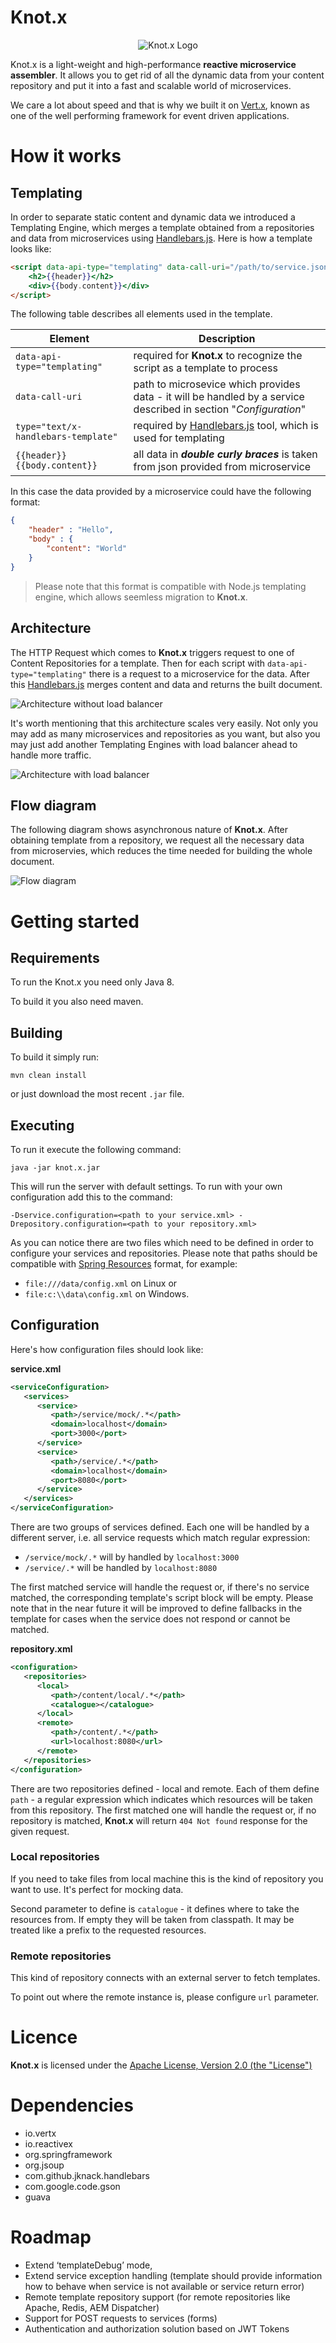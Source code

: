 # Knot.x

<p align="center">
  <img src="https://github.com/Cognifide/knotx/blob/master/icons/180x180.png?raw=true" alt="Knot.x Logo"/>
</p>

Knot.x is a light-weight and high-performance **reactive microservice assembler**. It allows you to get rid of all the dynamic data from your content repository and put it into a fast and scalable world of microservices.

We care a lot about speed and that is why we built it on [Vert.x](http://vertx.io/), known as one of the well performing framework for event driven applications.

# How it works

## Templating

In order to separate static content and dynamic data we introduced a Templating Engine, which merges a template obtained from a repositories and data from microservices using [Handlebars.js](http://handlebarsjs.com/). Here is how a template looks like:

```html
<script data-api-type="templating" data-call-uri="/path/to/service.json" type="text/x-handlebars-template">
    <h2>{{header}}</h2>
    <div>{{body.content}}</div>
</script>
```

The following table describes all elements used in the template.

| Element                             | Description                                                              |
| ----------------------------------- | ------------------------------------------------------------------------ |
| `data-api-type="templating"`        | required for **Knot.x** to recognize the script as a template to process |
| `data-call-uri`                     | path to microsevice which provides data - it will be handled by a service described in section "_Configuration_" |
| `type="text/x-handlebars-template"` | required by [Handlebars.js](http://handlebarsjs.com/) tool, which is used for templating |
| `{{header}}` `{{body.content}}`| all data in ***double curly braces*** is taken from json provided from microservice |

In this case the data provided by a microservice could have the following format:

```json
{
    "header" : "Hello",
    "body" : {
        "content": "World"
    }
}
```

>Please note that this format is compatible with Node.js templating engine, which allows seemless migration to **Knot.x**.

## Architecture
The HTTP Request which comes to **Knot.x** triggers request to one of Content Repositories for a template. Then for each script with `data-api-type="templating"` there is a request to a microservice for the data. After this [Handlebars.js](http://handlebarsjs.com/) merges content and data and returns the built document.

![Architecture without load balancer](https://github.com/Cognifide/knotx/blob/master/icons/architecture/without-load-balancer.png)

It's worth mentioning that this architecture scales very easily. Not only you may add as many microservices and repositories as you want, but also you may just add another Templating Engines with load balancer ahead to handle more traffic.

![Architecture with load balancer](https://github.com/Cognifide/knotx/blob/master/icons/architecture/with-load-balancer.png)

## Flow diagram

The following diagram shows asynchronous nature of **Knot.x**. After obtaining template from a repository, we request all the necessary data from microservies, which reduces the time needed for building the whole document.

![Flow diagram](https://github.com/Cognifide/knotx/blob/master/icons/architecture/flow-diagram.png)

# Getting started

## Requirements

To run the Knot.x you need only Java 8.

To build it you also need maven.

## Building

To build it simply run:

```
mvn clean install
```

or just download the most recent `.jar` file.

## Executing

To run it execute the following command:

```
java -jar knot.x.jar
```

This will run the server with default settings. To run with your own configuration add this to the command:

```
-Dservice.configuration=<path to your service.xml> -Drepository.configuration=<path to your repository.xml>
```

As you can notice there are two files which need to be defined in order to configure your services and repositories. Please note that paths should be compatible with [Spring Resources](http://docs.spring.io/spring/docs/current/spring-framework-reference/html/resources.html) format, for example:

- `file:///data/config.xml` on Linux or 
- `file:c:\\data\config.xml` on Windows.

## Configuration

Here's how configuration files should look like:

**service.xml**
```xml
<serviceConfiguration>
   <services>
      <service>
         <path>/service/mock/.*</path>
         <domain>localhost</domain>
         <port>3000</port>
      </service>
      <service>
         <path>/service/.*</path>
         <domain>localhost</domain>
         <port>8080</port>
      </service>
   </services>
</serviceConfiguration>
```

There are two groups of services defined. Each one will be handled by a different server, i.e. all service requests which match regular expression:

- `/service/mock/.*` will by handled by `localhost:3000`
- `/service/.*` will be handled by `localhost:8080`

The first matched service will handle the request or, if there's no service matched, the corresponding template's script block will be empty. Please note that in the near future it will be improved to define fallbacks in the template for cases when the service does not respond or cannot be matched.

**repository.xml**
```xml
<configuration>
   <repositories>
      <local>
         <path>/content/local/.*</path>
         <catalogue></catalogue>
      </local>
      <remote>
         <path>/content/.*</path>
         <url>localhost:8080</url>
      </remote>
   </repositories>
</configuration>
```

There are two repositories defined - local and remote. Each of them define `path` - a regular expression which indicates which resources will be taken from this repository. The first matched one will handle the request or, if no repository is matched, **Knot.x** will return `404 Not found` response for the given request.

### Local repositories

If you need to take files from local machine this is the kind of repository you want to use. It's perfect for mocking data. 

Second parameter to define is `catalogue` - it defines where to take the resources from. If empty they will be taken from classpath. It may be treated like a prefix to the requested resources.

### Remote repositories

This kind of repository connects with an external server to fetch templates.

To point out where the remote instance is, please configure `url` parameter.

# Licence

**Knot.x** is licensed under the [Apache License, Version 2.0 (the "License")](https://www.apache.org/licenses/LICENSE-2.0.txt)

# Dependencies

- io.vertx
- io.reactivex
- org.springframework 
- org.jsoup
- com.github.jknack.handlebars
- com.google.code.gson
- guava

# Roadmap

- Extend ‘templateDebug’ mode,
- Extend service exception handling (template should provide information how to behave when service is not available or service return error)
- Remote template repository support (for remote repositories like Apache, Redis, AEM Dispatcher)
- Support for POST requests to services (forms)
- Authentication and authorization solution based on JWT Tokens
